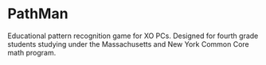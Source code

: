 # PathMan
Educational pattern recognition game for XO PCs. Designed for fourth grade students studying under the Massachusetts and New York Common Core math program.
